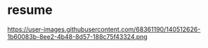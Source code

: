 # resume
https://user-images.githubusercontent.com/68361190/140512626-1b60083b-8ee2-4b48-8d57-188c75f43324.png